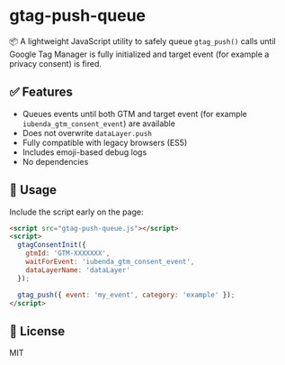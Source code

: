 # gtag-push-queue

📦 A lightweight JavaScript utility to safely queue `gtag_push()` calls until Google Tag Manager is fully initialized and target event (for example a privacy consent) is fired.

## ✅ Features

- Queues events until both GTM and target event (for example `iubenda_gtm_consent_event`) are available
- Does not overwrite `dataLayer.push`
- Fully compatible with legacy browsers (ES5)
- Includes emoji-based debug logs
- No dependencies

## 🔧 Usage

Include the script early on the page:

```html
<script src="gtag-push-queue.js"></script>
<script>
  gtagConsentInit({
    gtmId: 'GTM-XXXXXXX',
    waitForEvent: 'iubenda_gtm_consent_event',
    dataLayerName: 'dataLayer'
  });

  gtag_push({ event: 'my_event', category: 'example' });
</script>
```

## 📄 License

MIT

